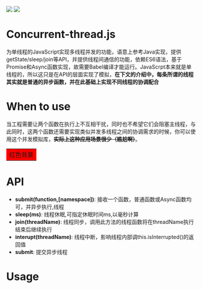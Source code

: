 ![](https://img.shields.io/badge/syntax-ES6-blue)
![](https://img.shields.io/badge/release-1.0.0-brightgreen)
# Concurrent-thread.js
为单线程的JavaScript实现多线程并发的功能，语意上参考Java实现，提供getState/sleep/join等API，并提供线程间通信的功能，依赖ES6语法，基于Promise和Async函数实现，故需要Babel编译才能运行。JavaScrpt本来就是单线程的，所以这只是在API的层面实现了模拟，**在下文的介绍中，每条所谓的线程其实就是普通的异步函数，并在此基础上实现不同线程的协调配合**

# When to use
当工程需要让两个函数在执行上不互相干扰，同时也不希望它们会阻塞主线程，与此同时，这两个函数还需要实现类似并发多线程之间的协调需求的时候，你可以使用这个并发模拟库，<td bgcolor=orange>~~**实际上这种应用场景很少（尴尬啊）**~~</t>。<table><tr><td bgcolor="red">红色背景</td></tr></table>

# API
+ **submit(function,[namespace])**: 接收一个函数，普通函数或Async函数均可，并异步执行,线程
+ **sleep(ms)**: 线程休眠,可指定休眠时间ms,以毫秒计算
+ **join(threadName)**: 线程同步，调用此方法的线程函数将在threadName执行结束后继续执行
+ **interupt(threadName)**: 线程中断，影响线程内部调this.isInterrupted()的返回值
+ **submit**: 提交异步线程
# Usage
